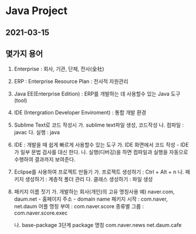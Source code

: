 # Java Project
## 2021-03-15

## 몇가지 용어
1. Enterprise : 회사, 기관, 단체, 전사(全社)
2. ERP : Enterprise Resource Plan : 전사적 자원관리
3. Java EE(Enterprise Edition) : ERP를 개발하는 데 사용할수 있는 Java 도구(tool)
4. IDE (Intergration Developer Enviroment) : 통합 개발 환경
5. Sublime Text로 코드 작성시
	가. sublime text파일 생성, 코드작성
	나. 컴파일 : javac
	다. 실행 : java
	
6. IDE : 개발을 때 쉽게 빠르게 사용할수 있는 도구
	가. IDE 화면에서 코드 작성
		- IDE가 일부 문법 검사를 대신 한다.
	나. 실행(디버깅)을 하면 컴파일과 실행을 자동으로 수행하여 결과까지 보여준다.

7. Eclipse를 사용하여 프로젝트 만들기
	가. 프로젝트 생성하기 : Ctrl + Alt + n
	나. 패키지 생성하기 : 계층적 폴더 관리
	다. 클래스 생성하기 : 파일 생성

8. 패키지 이름 짓기
	가. 개발하는 회사(개인)의 고유 명칭사용
	예) naver.com, daum.net 
		- 홈페이지 주소
		- domain name
		패키지 시작 : com.naver, net.daum
		어플 명칭 부여 : com.naver.score
		종류별 그룹 : com.naver.score.exec

	나. base-package
		3단계 package 명칭
			com.naver.news
			net.daum.cafe

